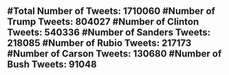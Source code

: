 #Total Number of Tweets: 1710060 
#Number of Trump Tweets: 804027
#Number of Clinton Tweets: 540336
#Number of Sanders Tweets: 218085
#Number of Rubio Tweets: 217173
#Number of Carson Tweets: 130680
#Number of Bush Tweets: 91048
---
